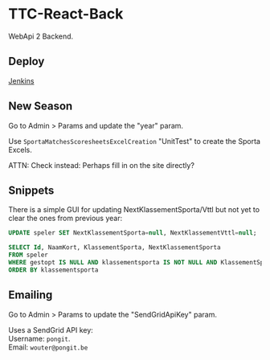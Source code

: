 # TTC-React-Back

WebApi 2 Backend.  

## Deploy

[Jenkins](http://pongit:9001/job/ttc-front/)


## New Season

Go to Admin > Params and update the "year" param.

Use `SportaMatchesScoresheetsExcelCreation` "UnitTest" to create the Sporta Excels.

ATTN: Check instead: Perhaps fill in on the site directly?

## Snippets

There is a simple GUI for updating NextKlassementSporta/Vttl but not yet to clear the ones from previous year:

```sql
UPDATE speler SET NextKlassementSporta=null, NextKlassementVttl=null;

SELECT Id, NaamKort, KlassementSporta, NextKlassementSporta
FROM speler
WHERE gestopt IS NULL AND klassementsporta IS NOT NULL AND KlassementSporta<>'0'
ORDER BY klassementsporta
```

## Emailing

Go to Admin > Params to update the "SendGridApiKey" param.

Uses a SendGrid API key:  
Username: `pongit`.  
Email: `wouter@pongit.be`  
